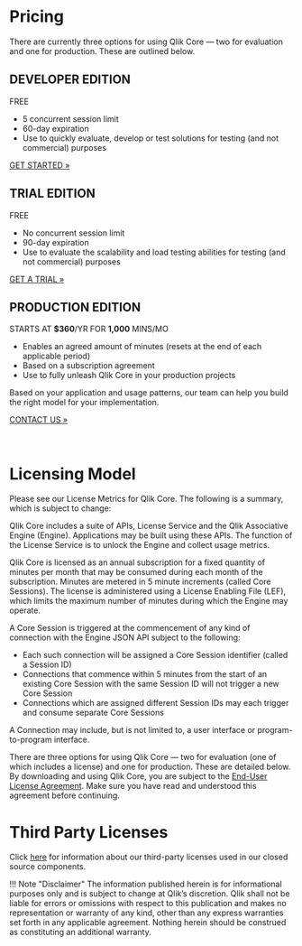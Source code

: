<h1>Pricing</h1>
<p>There are currently three options for using Qlik Core — two for evaluation and one for production.
These are outlined below.</p>

<div class="md-row">
    <!-- Free -->
    <div class="cards-pricing cards-pricing-free">
        <div class="cards-header card-free">
            <h2><b>DEVELOPER EDITION</b></h2>
            <p>FREE</p>
        </div>
        <div class="cards-middle">
            <ul>
                <li>5 concurrent session limit</li>
                <li>60-day expiration</li>
                <li>Use to quickly evaluate, develop or test solutions for testing (and not commercial) purposes</li>
            </ul>
        </div>
        <div class="cards-bottom card-free">
            <p><span class="pricing"><a href="/get-started/">GET STARTED »</a></span></p>
        </div>
    </div>
    <!-- Trial -->
    <div class="cards-pricing cards-pricing-trial">
        <div class="cards-header card-trial">
            <h2><b>TRIAL EDITION</b></h2>
            <p>FREE</p>
        </div>
        <div class="cards-middle">
            <ul>
                <li>No concurrent session limit</li>
                <li>90-day expiration</li>
                <li>Use to evaluate the scalability and load testing abilities for testing (and not commercial) purposes</li>
            </ul>
        </div>
        <div class="cards-bottom card-trial">
            <p><span class="pricing"><a href="/license-registration/">GET A TRIAL »</a></span></p>
        </div>
    </div>
    <!-- Enterprise -->
    <div class="cards-pricing cards-pricing-enterprise">
        <div class="cards-header card-enterprise">
            <h2><b>PRODUCTION EDITION</b></h2>
            <p>STARTS AT <b>$360</b>/YR FOR <b>1,000</b> MINS/MO</p>
        </div>
        <div class="cards-middle">
            <ul>
                <li>Enables an agreed amount of minutes (resets at the end of each applicable period)</li>
                <li>Based on a subscription agreement </li>
                <li>Use to fully unleash Qlik Core in your production projects</li>
            </ul>
            <p>Based on your application and usage patterns, our team can help you build the right model for your implementation.</p>
        </div>
        <div class="cards-bottom card-enterprise">
            <p><span class="pricing"><a href="https://www.qlik.com/us/try-or-buy/buy-now?CampaignID=7013z000000ijcR" target="_new">
            CONTACT US »</a></span></p>
        </div>
    </div>
</div>
<br>

# Licensing Model

Please see our License Metrics for Qlik Core. The following is a summary, which is subject to change:

Qlik Core includes a suite of APIs, License Service and the Qlik Associative Engine (Engine).
Applications may be built using these APIs. The function of the License Service is to unlock the
Engine and collect usage metrics.

Qlik Core is licensed as an annual subscription for a fixed quantity of minutes per month that may be consumed
during each month of the subscription. Minutes are metered in 5 minute increments (called Core Sessions).
The license is administered using a License Enabling File (LEF), which limits the maximum number of minutes
during which the Engine may operate.

A Core Session is triggered at the commencement of any kind of connection with the Engine JSON API subject to the following:

* Each such connection will be assigned a Core Session identifier (called a Session ID)
* Connections that commence within 5 minutes from the start of an existing Core Session with the same Session ID will
    not trigger a new Core Session
* Connections which are assigned different Session IDs may each trigger and consume separate Core Sessions

A Connection may include, but is not limited to, a user interface or program-to-program interface.

There are three options for using Qlik Core — two for evaluation (one of which includes a license)
and one for production. These are detailed below. By downloading and using Qlik Core, you are subject
to the [End-User License Agreement](./eula.md).
Make sure you have read and understood this agreement before continuing.

# Third Party Licenses

Click [here](./third-party-licenses.md) for information about our third-party licenses used in our closed source components.

!!! Note "Disclaimer"
    The information published herein is for informational purposes only and is subject to change at Qlik’s discretion.
    Qlik shall not be liable for errors or omissions with respect to this publication and makes no representation or
    warranty of any kind, other than any express warranties set forth in any applicable agreement.
    Nothing herein should be construed as constituting an additional warranty.